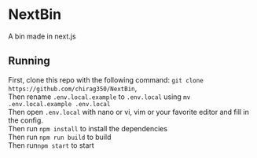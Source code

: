 # NextBin

A bin made in next.js

## Running
First, clone this repo with the following command: `git clone https://github.com/chirag350/NextBin`,  
Then rename `.env.local.example` to `.env.local` using `mv .env.local.example .env.local`  
Then open `.env.local` with nano or vi, vim or your favorite editor and fill in the config.  
Then run `npm install` to install the dependencies  
Then run `npm run build` to build  
Then run`npm start` to start  
